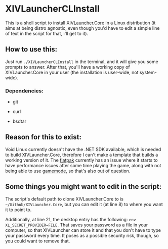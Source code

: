 # XIVLauncherCLInstall

This is a shell script to install [XIVLauncher.Core](https://github.com/goatcorp/XIVLauncher.Core) in a Linux distribution (it aims at being distro agnostic, even though you'd have to edit a simple line of text in the script for that, I'll get to it).

## How to use this:

Just run `./XIVLauncherCLInstall` in the terminal, and it will give you some prompts to answer. After that, you'll have a working copy of XIVLauncher.Core in your user (the installation is user-wide, not system-wide).

### Dependencies:

- git

- curl

- bsdtar

## Reason for this to exist:

Void Linux currently doesn't have the .NET SDK available, which is needed to build XIVLauncher.Core, therefore I can't make a template that builds a working version of it. The [flatpak](https://flathub.org/apps/details/dev.goats.xivlauncher) currently has an issue where it starts to have performance issues after some time playing the game, along with not being able to use [gamemode](https://github.com/FeralInteractive/gamemode), so that's also out of question.

## Some things you might want to edit in the script:

The script's default path to clone XIVLauncher.Core to is `~/Github/XIVLauncher.Core`, but you can edit it (at line 8) to where you want it to point to.

Additionally, at line 21, the desktop entry has the following: `env XL_SECRET_PROVIDER=FILE`. That saves your password as a file in your computer, so that XIVLauncher can store it and that you don't have to type your password every time. It poses as a possible security risk, though, so you could want to remove that.

